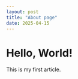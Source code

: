 ```yaml
---
layout: post
title: "About page"
date: 2025-04-15
---
```


# Hello, World!

This is my first article.
